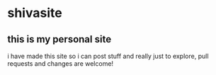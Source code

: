 # shivasite
## this is my personal site
i have made this site so i can post stuff and really just to explore, pull requests and changes are welcome!
